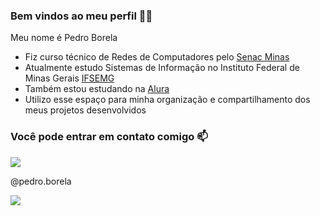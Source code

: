 ### Bem vindos ao meu perfil 🌃🌙

Meu nome é Pedro Borela 
- Fiz curso técnico de Redes de Computadores pelo [Senac Minas](https://www.mg.senac.br/Paginas/default.aspx)
- Atualmente estudo Sistemas de Informação no Instituto Federal de Minas Gerais [IFSEMG](https://www.ifsudestemg.edu.br/)
- Também estou estudando na [Alura](https://www.alura.com.br)
- Utilizo esse espaço para minha organização e compartilhamento dos meus projetos desenvolvidos

### Você pode entrar em contato comigo 📫
[![](https://img.shields.io/badge/Gmail-D14836?style=for-the-badge&logo=gmail&logoColor=white)](pborela2014@gmail.com)

@pedro.borela


![](https://media1.giphy.com/media/xUOwGdcOfbq12yVhTi/giphy.gif?cid=ecf05e47rz0rt95j0gr6sl40o56tt2uwy6x9qtxsx625utub&ep=v1_gifs_search&rid=giphy.gif&ct=g)

